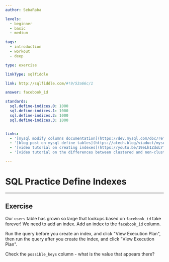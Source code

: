 ```yaml
---
author: SebaRaba

levels:
  - beginner
  - basic
  - medium

tags:
  - introduction
  - workout
  - deep

type: exercise

linkType: sqlfiddle

link: http://sqlfiddle.com/#!9/53a66c/1

answer: facebook_id

standards:
  sql.define-indices.0: 1000
  sql.define-indices.1: 1000
  sql.define-indices.2: 1000
  sql.define-indices.3: 1000


links:
  - '[mysql modify columns documentation](https://dev.mysql.com/doc/refman/5.7/en/create-index.html){website}'
  - '[blog post on mysql define tables](https://atech.blog/viaduct/mysql-indexes-primer){website}'
  - '[video tutorial on creating indexes](https://youtu.be/19eLh1ZdoLY?t=56s){video}'
  - '[video tutorial on the differences between clustered and non-clustered index](https://www.youtube.com/watch?v=ITcOiLSfVJQ){video}'

---
```


# SQL Practice Define Indexes

---        
## Exercise

Our `users` table has grown so large that lookups based on `facebook_id` take forever! We need to add an index.
Add an index to the `facebook_id` column.

Run the query before you create an index, and click "View Execution Plan", then run the query after you create the index, and click "View Execution Plan".

Check the `possible_keys` column - what is the value that appears there?
